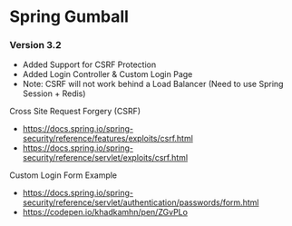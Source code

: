 # Spring Gumball

### Version 3.2

* Added Support for CSRF Protection
* Added Login Controller & Custom Login Page
* Note: CSRF will not work behind a Load Balancer
  (Need to use Spring Session + Redis)

Cross Site Request Forgery (CSRF)

* https://docs.spring.io/spring-security/reference/features/exploits/csrf.html
* https://docs.spring.io/spring-security/reference/servlet/exploits/csrf.html

Custom Login Form Example

* https://docs.spring.io/spring-security/reference/servlet/authentication/passwords/form.html
* https://codepen.io/khadkamhn/pen/ZGvPLo


